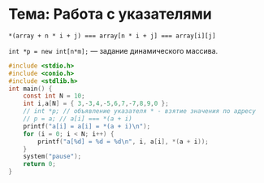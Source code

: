 # Тема: Работа с указателями

`*(array + n * i + j) === array[n * i + j] === array[i][j]`

`int *p = new int[n*m];` — задание динамического массива.

```c
#include <stdio.h>
#include <conio.h>
#include <stdlib.h>
int main() {
    const int N = 10;
    int i,a[N] = { 3,-3,4,-5,6,7,-7,8,9,0 };
    // int *p; // объявление указателя * - взятие значения по адресу
    // p = a; // a[i] === *(a + i)
    printf("a[i] = a[i] = *(a + i)\n");
    for (i = 0; i < N; i++) {
        printf("a[%d] = %d = %d\n", i, a[i], *(a + i));
    }
    system("pause");
    return 0;
}
```
